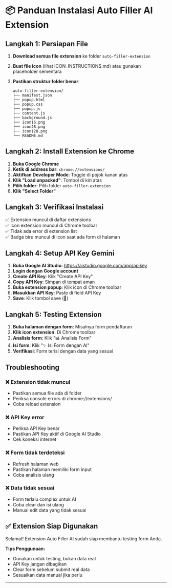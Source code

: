 # 📦 Panduan Instalasi Auto Filler AI Extension

## Langkah 1: Persiapan File

1. **Download semua file extension** ke folder `auto-filler-extension`
2. **Buat file icon** (lihat ICON_INSTRUCTIONS.md) atau gunakan placeholder sementara
3. **Pastikan struktur folder benar**:

   ```plaintext
   auto-filler-extension/
   ├── manifest.json
   ├── popup.html
   ├── popup.css
   ├── popup.js
   ├── content.js
   ├── background.js
   ├── icon16.png
   ├── icon48.png
   ├── icon128.png
   └── README.md
   ```

## Langkah 2: Install Extension ke Chrome

1. **Buka Google Chrome**
2. **Ketik di address bar**: `chrome://extensions/`
3. **Aktifkan Developer Mode**: Toggle di pojok kanan atas
4. **Klik "Load unpacked"**: Tombol di kiri atas
5. **Pilih folder**: Pilih folder `auto-filler-extension`
6. **Klik "Select Folder"**

## Langkah 3: Verifikasi Instalasi

✅ Extension muncul di daftar extensions  
✅ Icon extension muncul di Chrome toolbar  
✅ Tidak ada error di extension list  
✅ Badge biru muncul di icon saat ada form di halaman  

## Langkah 4: Setup API Key Gemini

1. **Buka Google AI Studio**: <https://aistudio.google.com/app/apikey>
2. **Login dengan Google account**
3. **Create API Key**: Klik "Create API Key"
4. **Copy API Key**: Simpan di tempat aman
5. **Buka extension popup**: Klik icon di Chrome toolbar
6. **Masukkan API Key**: Paste di field API Key
7. **Save**: Klik tombol save (💾)

## Langkah 5: Testing Extension

1. **Buka halaman dengan form**: Misalnya form pendaftaran
2. **Klik icon extension**: Di Chrome toolbar
3. **Analisis form**: Klik "📊 Analisis Form"
4. **Isi form**: Klik "✨ Isi Form dengan AI"
5. **Verifikasi**: Form terisi dengan data yang sesuai

## Troubleshooting

### ❌ Extension tidak muncul

- Pastikan semua file ada di folder
- Periksa console errors di chrome://extensions/
- Coba reload extension

### ❌ API Key error

- Periksa API Key benar
- Pastikan API Key aktif di Google AI Studio
- Cek koneksi internet

### ❌ Form tidak terdeteksi

- Refresh halaman web
- Pastikan halaman memiliki form input
- Coba analisis ulang

### ❌ Data tidak sesuai

- Form terlalu complex untuk AI
- Coba clear dan isi ulang
- Manual edit data yang tidak sesuai

## ✅ Extension Siap Digunakan

Selamat! Extension Auto Filler AI sudah siap membantu testing form Anda.

**Tips Penggunaan:**

- Gunakan untuk testing, bukan data real
- API Key jangan dibagikan
- Clear form sebelum submit real data
- Sesuaikan data manual jika perlu

---
